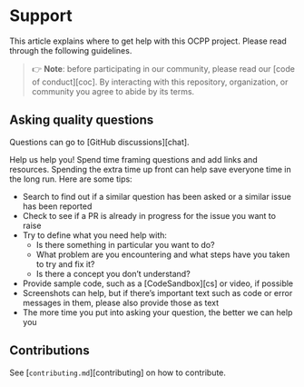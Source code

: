# Support

This article explains where to get help with this OCPP project.
Please read through the following guidelines.

> 👉 **Note**: before participating in our community, please read our
> [code of conduct][coc].
> By interacting with this repository, organization, or community you agree to
> abide by its terms.

## Asking quality questions

Questions can go to [GitHub discussions][chat].

Help us help you!
Spend time framing questions and add links and resources.
Spending the extra time up front can help save everyone time in the long run.
Here are some tips:

* Search to find out if a similar question has been asked or a similar issue has been reported
* Check to see if a PR is already in progress for the issue you want to raise
* Try to define what you need help with:
  * Is there something in particular you want to do?
  * What problem are you encountering and what steps have you taken to try
    and fix it?
  * Is there a concept you don’t understand?
* Provide sample code, such as a [CodeSandbox][cs] or video, if possible
* Screenshots can help, but if there’s important text such as code or error
  messages in them, please also provide those as text
* The more time you put into asking your question, the better we can help you

## Contributions

See [`contributing.md`][contributing] on how to contribute.
